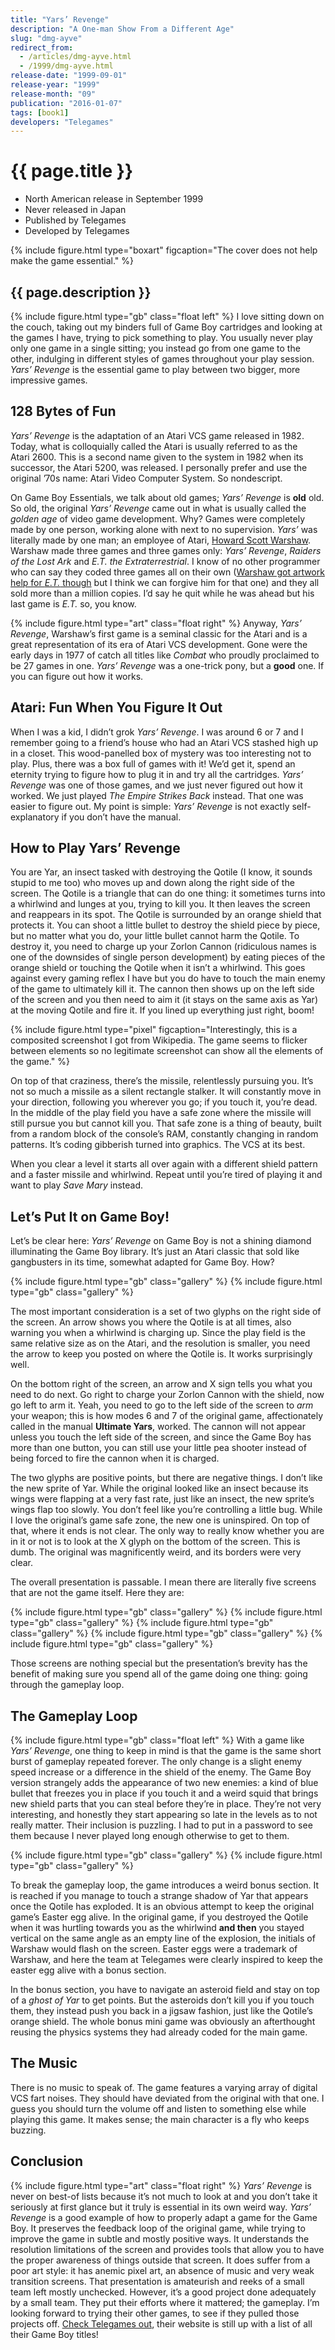```yaml
---
title: "Yars’ Revenge"
description: "A One-man Show From a Different Age"
slug: "dmg-ayve"
redirect_from:
  - /articles/dmg-ayve.html
  - /1999/dmg-ayve.html
release-date: "1999-09-01"
release-year: "1999"
release-month: "09"
publication: "2016-01-07"
tags: [book1]
developers: "Telegames"
---
```

# {{ page.title }}

- North American release in September 1999
- Never released in Japan
- Published by Telegames
- Developed by Telegames

{% include figure.html type="boxart" figcaption="The cover does not help make the game essential." %}

## {{ page.description }}

{% include figure.html type="gb" class="float left" %}
I love sitting down on the couch, taking out my binders full of Game Boy cartridges and looking at the games I have, trying to pick something to play. You usually never play only one game in a single sitting; you instead go from one game to the other, indulging in different styles of games throughout your play session. *Yars’ Revenge* is the essential game to play between two bigger, more impressive games.

## 128 Bytes of Fun

*Yars’ Revenge* is the adaptation of an Atari VCS game released in 1982. Today, what is colloquially called the Atari is usually referred to as the Atari 2600. This is a second name given to the system in 1982 when its successor, the Atari 5200, was released. I personally prefer and use the original ’70s name: Atari Video Computer System. So nondescript.

On Game Boy Essentials, we talk about old games; *Yars’ Revenge* is **old** old. So old, the original *Yars’ Revenge* came out in what is usually called the *golden age* of video game development. Why? Games were completely made by one person, working alone with next to no supervision. *Yars’* was literally made by one man; an employee of Atari, [Howard Scott Warshaw](https://en.wikipedia.org/wiki/Howard_Scott_Warshaw). Warshaw made three games and three games only: *Yars’ Revenge*, *Raiders of the Lost Ark* and *E.T. the Extraterrestrial*. I know of no other programmer who can say they coded three games all on their own ([Warshaw got artwork help for *E.T.* though](http://www.polygon.com/2015/3/9/8163747/yars-revenge-is-a-journey-back-to-a-lost-world-of-video-games) but I think we can forgive him for that one) and they all sold more than a million copies. I’d say he quit while he was ahead but his last game is *E.T.* so, you know.

{% include figure.html type="art" class="float right" %}
Anyway, *Yars’ Revenge*, Warshaw’s first game is a seminal classic for the Atari and is a great representation of its era of Atari VCS development. Gone were the early days in 1977 of catch all titles like *Combat* who proudly proclaimed to be 27 games in one. *Yars’ Revenge* was a one-trick pony, but a **good** one. If you can figure out how it works.

## Atari: Fun When You Figure It Out

When I was a kid, I didn’t grok *Yars’ Revenge*. I was around 6 or 7 and I remember going to a friend’s house who had an Atari VCS stashed high up in a closet. This wood-panelled box of mystery was too interesting not to play. Plus, there was a box full of games with it! We’d get it, spend an eternity trying to figure how to plug it in and try all the cartridges. *Yars’ Revenge* was one of those games, and we just never figured out how it worked. We just played *The Empire Strikes Back* instead. That one was easier to figure out. My point is simple: *Yars’ Revenge* is not exactly self-explanatory if you don’t have the manual.

## How to Play Yars’ Revenge

You are Yar, an insect tasked with destroying the Qotile (I know, it sounds stupid to me too) who moves up and down along the right side of the screen. The Qotile is a triangle that can do one thing: it sometimes turns into a whirlwind and lunges at you, trying to kill you. It then leaves the screen and reappears in its spot. The Qotile is surrounded by an orange shield that protects it. You can shoot a little bullet to destroy the shield piece by piece, but no matter what you do, your little bullet cannot harm the Qotile. To destroy it, you need to charge up your Zorlon Cannon (ridiculous names is one of the downsides of single person development) by eating pieces of the orange shield or touching the Qotile when it isn’t a whirlwind. This goes against every gaming reflex I have but you do have to touch the main enemy of the game to ultimately kill it. The cannon then shows up on the left side of the screen and you then need to aim it (it stays on the same axis as Yar) at the moving Qotile and fire it. If you lined up everything just right, boom!

{% include figure.html type="pixel" figcaption="Interestingly, this is a composited screenshot I got from Wikipedia. The game seems to flicker between elements so no legitimate screenshot can show all the elements of the game." %}

On top of that craziness, there’s the missile, relentlessly pursuing you. It’s not so much a missile as a silent rectangle stalker. It will constantly move in your direction, following you wherever you go; if you touch it, you’re dead. In the middle of the play field you have a safe zone where the missile will still pursue you but cannot kill you. That safe zone is a thing of beauty, built from a random block of the console’s RAM, constantly changing in random patterns. It’s coding gibberish turned into graphics. The VCS at its best.

When you clear a level it starts all over again with a different shield pattern and a faster missile and whirlwind. Repeat until you’re tired of playing it and want to play *Save Mary* instead.

## Let’s Put It on Game Boy!

Let’s be clear here: *Yars’ Revenge* on Game Boy is not a shining diamond illuminating the Game Boy library. It’s just an Atari classic that sold like gangbusters in its time, somewhat adapted for Game Boy. How?

<div class="gallery-container">
{% include figure.html type="gb" class="gallery" %}
{% include figure.html type="gb" class="gallery" %}
</div>

The most important consideration is a set of two glyphs on the right side of the screen. An arrow shows you where the Qotile is at all times, also warning you when a whirlwind is charging up. Since the play field is the same relative size as on the Atari, and the resolution is smaller, you need the arrow to keep you posted on where the Qotile is. It works surprisingly well.

On the bottom right of the screen, an arrow and X sign tells you what you need to do next. Go right to charge your Zorlon Cannon with the shield, now go left to arm it. Yeah, you need to go to the left side of the screen to *arm* your weapon; this is how modes 6 and 7 of the original game, affectionately called in the manual **Ultimate Yars**, worked. The cannon will not appear unless you touch the left side of the screen, and since the Game Boy has more than one button, you can still use your little pea shooter instead of being forced to fire the cannon when it is charged.

The two glyphs are positive points, but there are negative things. I don’t like the new sprite of Yar. While the original looked like an insect because its wings were flapping at a very fast rate, just like an insect, the new sprite’s wings flap too slowly. You don’t feel like you’re controlling a little bug. While I love the original’s game safe zone, the new one is uninspired. On top of that, where it ends is not clear. The only way to really know whether you are in it or not is to look at the X glyph on the bottom of the screen. This is dumb. The original was magnificently weird, and its borders were very clear.

The overall presentation is passable. I mean there are literally five screens that are not the game itself. Here they are:

<div class="gallery-container">
{% include figure.html type="gb" class="gallery" %}
{% include figure.html type="gb" class="gallery" %}
{% include figure.html type="gb" class="gallery" %}
{% include figure.html type="gb" class="gallery" %}
{% include figure.html type="gb" class="gallery" %}
</div>

Those screens are nothing special but the presentation’s brevity has the benefit of making sure you spend all of the game doing one thing: going through the gameplay loop.

## The Gameplay Loop

{% include figure.html type="gb" class="float left" %}
With a game like *Yars’ Revenge*, one thing to keep in mind is that the game is the same short burst of gameplay repeated forever. The only change is a slight enemy speed increase or a difference in the shield of the enemy. The Game Boy version strangely adds the appearance of two new enemies: a kind of blue bullet that freezes you in place if you touch it and a weird squid that brings new shield parts that you can steal before they’re in place. They’re not very interesting, and honestly they start appearing so late in the levels as to not really matter. Their inclusion is puzzling. I had to put in a password to see them because I never played long enough otherwise to get to them.

<div class="gallery-container">
{% include figure.html type="gb" class="gallery" %}
{% include figure.html type="gb" class="gallery" %}
</div>

To break the gameplay loop, the game introduces a weird bonus section. It is reached if you manage to touch a strange shadow of Yar that appears once the Qotile has exploded. It is an obvious attempt to keep the original game’s Easter egg alive. In the original game, if you destroyed the Qotile when it was hurtling towards you as the whirlwind **and then** you stayed vertical on the same angle as an empty line of the explosion, the initials of Warshaw would flash on the screen. Easter eggs were a trademark of Warshaw, and here the team at Telegames were clearly inspired to keep the easter egg alive with a bonus section.

In the bonus section, you have to navigate an asteroid field and stay on top of a *ghost of Yar* to get points. But the asteroids don’t kill you if you touch them, they instead push you back in a jigsaw fashion, just like the Qotile’s orange shield. The whole bonus mini game was obviously an afterthought reusing the physics systems they had already coded for the main game.

## The Music

There is no music to speak of. The game features a varying array of digital VCS fart noises. They should have deviated from the original with that one. I guess you should turn the volume off and listen to something else while playing this game. It makes sense; the main character is a fly who keeps buzzing.

## Conclusion

{% include figure.html type="art" class="float right" %}
*Yars’ Revenge* is never on best-of lists because it’s not much to look at and you don’t take it seriously at first glance but it truly is essential in its own weird way. *Yars’ Revenge* is a good example of how to properly adapt a game for the Game Boy. It preserves the feedback loop of the original game, while trying to improve the game in subtle and mostly positive ways. It understands the resolution limitations of the screen and provides tools that allow you to have the proper awareness of things outside that screen. It does suffer from a poor art style: it has anemic pixel art, an absence of music and very weak transition screens. That presentation is amateurish and reeks of a small team left mostly unchecked. However, it’s a good project done adequately by a small team. They put their efforts where it mattered; the gameplay. I’m looking forward to trying their other games, to see if they pulled those projects off. [Check Telegames out](http://www.telegames.com/publishing.htm), their website is still up with a list of all their Game Boy titles!
